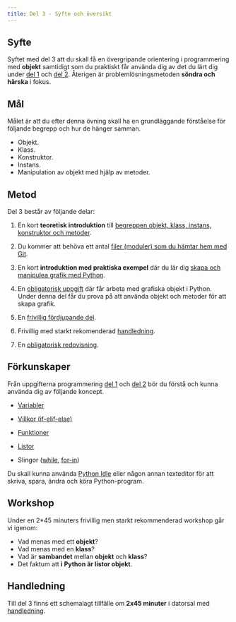 ```yaml
---
title: Del 3 - Syfte och översikt
---
```


## Syfte

Syftet med del 3 att du skall få en övergripande orientering i programmering med
**objekt** samtidigt som du praktiskt får använda dig av det du lärt dig under [del 1](../part-1) och
[del 2](../part-2). Återigen är problemlösningsmetoden **söndra och härska**
i fokus.   

## Mål

Målet är att du efter denna övning skall ha en grundläggande förståelse för
följande begrepp och hur de hänger samman.

* Objekt.
* Klass.
* Konstruktor.
* Instans.
* Manipulation av objekt med hjälp av metoder.

## Metod

Del 3 består av följande delar: 

1. En kort **teoretisk introduktion**
   till [begreppen objekt, klass, instans, konstruktor och metoder](objects).

2. Du kommer  att behöva ett antal [filer (moduler) som du hämtar hem med Git](files). 

3. En kort **introduktion med praktiska exempel** där du lär
   dig [skapa och manipulea grafik med Python](objects).

4. En [obligatorisk uppgift](assignment) där får arbeta med grafiska objekt
   i Python. Under denna del får du prova på att använda objekt och metoder
   för att skapa grafik.

5. En [frivillig fördjupande del](optional). 

6. Frivillig med starkt rekomenderad [handledning](tutoring). 

7. En [obligatorisk redovisning](grading).

## Förkunskaper

Från uppgifterna programmering [del 1](../../part-1/) och [del 2](../../part-2)
bör du förstå och kunna använda dig av följande koncept.

* [Variabler](/python-i-korthet/#variabler)

* [Villkor (if-elif-else)](/python-i-korthet/#if-elif-else)

* [Funktioner](/python-i-korthet/#funktioner-i-python)

* [Listor](/python-i-korthet/#listor)

* Slingor ([while](/python-i-korthet/#while), [for-in](/python-i-korthet/#for-in))


Du skall kunna använda [Python Idle](/idle) eller någon annan texteditor för att skriva,
spara, ändra och köra Python-program.

## Workshop

Under en 2*45 minuters frivillig men starkt rekommenderad workshop går vi igenom:

- Vad menas med ett **objekt**?
- Vad menas med en **klass**?
- Vad är **sambandet** mellan **objekt** och **klass**?
- Det faktum att **i Python är listor objekt**. 

## Handledning

Till del 3 finns ett schemalagt tillfälle om **2x45 minuter** i datorsal med
[handledning](tutoring). 

